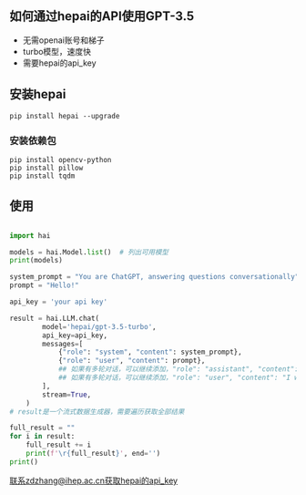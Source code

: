 
## 如何通过hepai的API使用GPT-3.5

+ 无需openai账号和梯子
+ turbo模型，速度快
+ 需要hepai的api_key

## 安装hepai
```
pip install hepai --upgrade
```
### 安装依赖包
```
pip install opencv-python
pip install pillow
pip install tqdm
```

## 使用

```python

import hai

models = hai.Model.list()  # 列出可用模型
print(models)

system_prompt = "You are ChatGPT, answering questions conversationally"
prompt = "Hello!"

api_key = 'your api key'

result = hai.LLM.chat(
        model='hepai/gpt-3.5-turbo',
        api_key=api_key,
        messages=[
            {"role": "system", "content": system_prompt},
            {"role": "user", "content": prompt},
            ## 如果有多轮对话，可以继续添加，"role": "assistant", "content": "Hello there! How may I assist you today?"
            ## 如果有多轮对话，可以继续添加，"role": "user", "content": "I want to buy a car."
        ],
        stream=True,
    )
# result是一个流式数据生成器，需要遍历获取全部结果

full_result = ""
for i in result:
    full_result += i
    print(f'\r{full_result}', end='')
print()
```

联系zdzhang@ihep.ac.cn获取hepai的api_key

